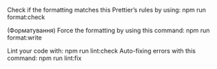 Check if the formatting matches this Prettier’s rules by using:
npm run format:check

(Форматування) Force the formatting by using this command:
npm run format:write

Lint your code with:
npm run lint:check
Auto-fixing errors with this command:
npm run lint:fix